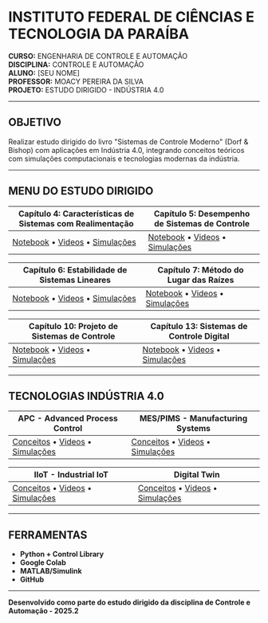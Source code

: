 # INSTITUTO FEDERAL DE CIÊNCIAS E TECNOLOGIA DA PARAÍBA

**CURSO:** ENGENHARIA DE CONTROLE E AUTOMAÇÃO  
**DISCIPLINA:** CONTROLE E AUTOMAÇÃO  
**ALUNO:** [SEU NOME]  
**PROFESSOR:** MOACY PEREIRA DA SILVA  
**PROJETO:** ESTUDO DIRIGIDO - INDÚSTRIA 4.0  

---

## OBJETIVO

Realizar estudo dirigido do livro "Sistemas de Controle Moderno" (Dorf & Bishop) com aplicações em Indústria 4.0, integrando conceitos teóricos com simulações computacionais e tecnologias modernas da indústria.

---

## MENU DO ESTUDO DIRIGIDO

| **Capítulo 4:** Características de Sistemas com Realimentação | **Capítulo 5:** Desempenho de Sistemas de Controle |
|---------------------------------------------------------------|-----------------------------------------------------|
| [Notebook](Capitulo-4/notebook_capitulo4.ipynb) • [Videos](Capitulo-4/videos.md) • [Simulações](Capitulo-4/simulacoes/) | [Notebook](Capitulo-5/notebook_capitulo5.ipynb) • [Videos](Capitulo-5/videos.md) • [Simulações](Capitulo-5/simulacoes/) |

| **Capítulo 6:** Estabilidade de Sistemas Lineares | **Capítulo 7:** Método do Lugar das Raízes |
|---------------------------------------------------|---------------------------------------------|
| [Notebook](Capitulo-6/notebook_capitulo6.ipynb) • [Videos](Capitulo-6/videos.md) • [Simulações](Capitulo-6/simulacoes/) | [Notebook](Capitulo-7/notebook_capitulo7.ipynb) • [Videos](Capitulo-7/videos.md) • [Simulações](Capitulo-7/simulacoes/) |

| **Capítulo 10:** Projeto de Sistemas de Controle | **Capítulo 13:** Sistemas de Controle Digital |
|--------------------------------------------------|------------------------------------------------|
| [Notebook](Capitulo-10/notebook_capitulo10.ipynb) • [Videos](Capitulo-10/videos.md) • [Simulações](Capitulo-10/simulacoes/) | [Notebook](Capitulo-13/notebook_capitulo13.ipynb) • [Videos](Capitulo-13/videos.md) • [Simulações](Capitulo-13/simulacoes/) |

---

## TECNOLOGIAS INDÚSTRIA 4.0

| **APC - Advanced Process Control** | **MES/PIMS - Manufacturing Systems** |
|-------------------------------------|---------------------------------------|
| [Conceitos](industria-4.0/apc.md) • [Videos](industria-4.0/apc.md#vídeos) • [Simulações](industria-4.0/apc.md#simulações) | [Conceitos](industria-4.0/mes-pims.md) • [Videos](industria-4.0/mes-pims.md#vídeos) • [Simulações](industria-4.0/mes-pims.md#simulações) |

| **IIoT - Industrial IoT** | **Digital Twin** |
|----------------------------|------------------|
| [Conceitos](industria-4.0/iiot.md) • [Videos](industria-4.0/iiot.md#vídeos) • [Simulações](industria-4.0/iiot.md#simulações) | [Conceitos](industria-4.0/digital-twin.md) • [Videos](industria-4.0/digital-twin.md#vídeos) • [Simulações](industria-4.0/digital-twin.md#simulações) |

---

## FERRAMENTAS

- **Python + Control Library**
- **Google Colab**
- **MATLAB/Simulink**
- **GitHub**

---

**Desenvolvido como parte do estudo dirigido da disciplina de Controle e Automação - 2025.2**

